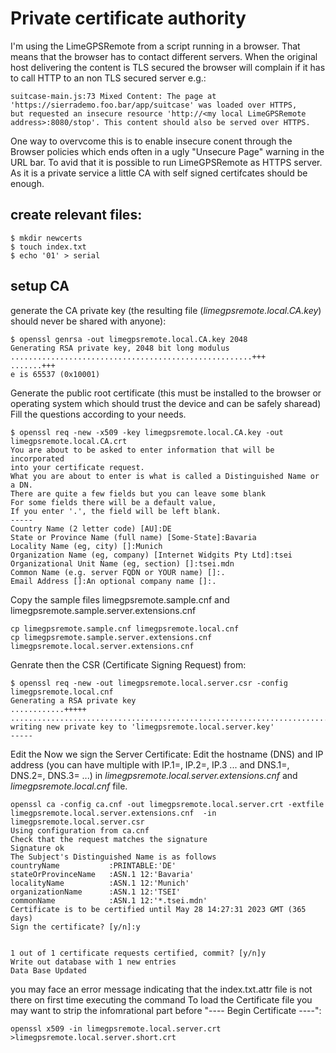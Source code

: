 # Private certificate authority

I'm using the LimeGPSRemote from a script running in a browser. That means that the browser has to contact different servers. 
When the original host delivering the content is TLS secured the browser will complain if it has to call HTTP to an non TLS secured server e.g.:

```
suitcase-main.js:73 Mixed Content: The page at 'https://sierrademo.foo.bar/app/suitcase' was loaded over HTTPS, 
but requested an insecure resource 'http://<my local LimeGPSRemote address>:8080/stop'. This content should also be served over HTTPS.
```

One way to overvcome this is to enable insecure conent through the Browser policies which ends often in a ugly "Unsecure Page" warning in the URL bar.
To avid that it is possible to run LimeGPSRemote as HTTPS server. As it is a private service a little CA with self signed certifcates should be enough.

## create relevant files:


```
$ mkdir newcerts
$ touch index.txt
$ echo '01' > serial
```

## setup CA
generate the CA private key (the resulting file (*limegpsremote.local.CA.key*) should never be shared with anyone):
```
$ openssl genrsa -out limegpsremote.local.CA.key 2048
Generating RSA private key, 2048 bit long modulus
......................................................+++
.......+++
e is 65537 (0x10001)
```

Generate the public root certificate (this must be installed to the browser or operating system which should trust the device and can be safely sharead)
Fill the questions according to your needs.

```
$ openssl req -new -x509 -key limegpsremote.local.CA.key -out limegpsremote.local.CA.crt
You are about to be asked to enter information that will be incorporated
into your certificate request.
What you are about to enter is what is called a Distinguished Name or a DN.
There are quite a few fields but you can leave some blank
For some fields there will be a default value,
If you enter '.', the field will be left blank.
-----
Country Name (2 letter code) [AU]:DE
State or Province Name (full name) [Some-State]:Bavaria
Locality Name (eg, city) []:Munich
Organization Name (eg, company) [Internet Widgits Pty Ltd]:tsei
Organizational Unit Name (eg, section) []:tsei.mdn
Common Name (e.g. server FQDN or YOUR name) []:.
Email Address []:An optional company name []:.

```
Copy the sample files limegpsremote.sample.cnf and limegpsremote.sample.server.extensions.cnf
```
cp limegpsremote.sample.cnf limegpsremote.local.cnf
cp limegpsremote.sample.server.extensions.cnf limegpsremote.local.server.extensions.cnf
```

Genrate then the CSR (Certificate Signing Request) from:
```
$ openssl req -new -out limegpsremote.local.server.csr -config limegpsremote.local.cnf
Generating a RSA private key
............+++++
..............................................................................................................+++++
writing new private key to 'limegpsremote.local.server.key'
-----
```
Edit the 
Now we sign the Server Certificate:
Edit the hostname (DNS) and IP address (you can have multiple with IP.1=, IP.2=, IP.3 ... and DNS.1=, DNS.2=, DNS.3= ...) in *limegpsremote.local.server.extensions.cnf* and *limegpsremote.local.cnf* file.

```
openssl ca -config ca.cnf -out limegpsremote.local.server.crt -extfile limegpsremote.local.server.extensions.cnf  -in limegpsremote.local.server.csr
Using configuration from ca.cnf
Check that the request matches the signature
Signature ok
The Subject's Distinguished Name is as follows
countryName           :PRINTABLE:'DE'
stateOrProvinceName   :ASN.1 12:'Bavaria'
localityName          :ASN.1 12:'Munich'
organizationName      :ASN.1 12:'TSEI'
commonName            :ASN.1 12:'*.tsei.mdn'
Certificate is to be certified until May 28 14:27:31 2023 GMT (365 days)
Sign the certificate? [y/n]:y


1 out of 1 certificate requests certified, commit? [y/n]y
Write out database with 1 new entries
Data Base Updated
```

you may face an error message indicating that the index.txt.attr file is not there on first time executing the command
To load the Certificate file you may want to strip the infomrational part before "---- Begin Certificate ----":

```
openssl x509 -in limegpsremote.local.server.crt >limegpsremote.local.server.short.crt
```


 